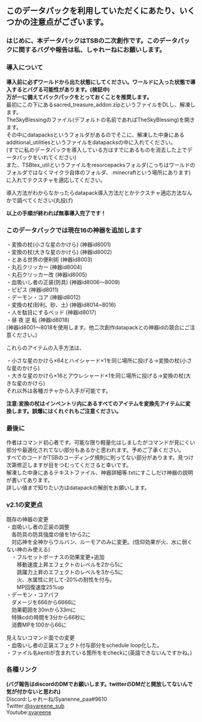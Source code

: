 ## このデータパックを利用していただくにあたり、いくつかの注意点がございます。  
  
### はじめに、本データパックはTSBの二次創作です。このデータパックに関するバグや報告は私、しゃれーねにお願いします。  
  
### 導入について  
  
**導入前に必ずワールドから出た状態にしてください。ワールドに入った状態で導入するとバグる可能性があります。(検証中)**  
**万が一に備えてバックパックをとっておくことを推奨します。**  
最初にこの下にあるsacred_treasure_addon.zipというファイルをDLし、解凍します。  
TheSkyBlessingのファイル(デフォルトの名前であればTheSkyBlessing)を開きます。  
その中にdatapacksというフォルダがあるのでそこに、解凍した中身にあるadditional_utilitiesというファイルをdatapacksの中に入れてください。  
(すでに私のデータパックを導入している方はすでにあるものを消去した上でデータパックをいれてください)  
また、TSBtex_utilというファイルをresorcepacksフォルダ(こっちはワールドのフォルダではなくマイクラ自体のフォルダ、.minecraftという場所にあります)に入れてテクスチャを適応してください。  
  
導入方法がわからなかったらdatapack導入方法だとかテクスチャ適応方法なんかで調べてください(丸投げ)  
  
**以上の手順が終われば無事導入完了です！**  
  
### このデータパックでは現在16の神器を追加します  
・変換の杖(小さな星のかけら) (神器id8001)  
・変換の杖(大きな星のかけら) (神器id8002)  
・とある世界の便利術 (神器id8003)  
・丸石クリッカー (神器id8004)  
・丸石クリッカー改 (神器id8005)  
・血吸いし者の正装(防具) (神器id8006～8009)  
・ピピス (神器id8011)  
・デーモン・コア (神器id8012)  
・変換の杖(砂利、砂、土) (神器id8014~8016)  
・人を駄目にするベッド (神器id8017)  
・昼  夜  逆  転 (神器id8018)  
(神器id8001～8018を使用します。他二次創作datapackとの神器idの競合にご注意ください。)  
  
これらのアイテムの入手方法は、  
  
・小さな星のかけら×64とハイシャード×1を同じ場所に投げる→変換の杖(小さな星のかけら)  
・大きな星のかけら×16とアウレシャード×1を同じ場所に投げる→変換の杖(大きな星のかけら)  
それ以外は各種ガチャから入手が可能です。  
  
**注意:変換の杖はインベントリ内にあるすべてのアイテムを変換先アイテムに変換します。誤爆にはくれぐれもご注意ください。**  
  
### 最後に  
  
作者はコマンド初心者です。可能な限り軽量化はしましたがコマンドが見にくい部分や最適化されてない部分もあるかと思われます。予めご了承ください。  
すべてのコードがTSBのコーディング規則に則ってない部分があります。見つけ次第修正しますが目をつむってくださると幸いです。  
解凍した中身にあるテキストファイル、神器詳細等.txtにすこしだけ神器の説明が書いてあります。  
詳しい値まで知りたい方はdatapackの解剖をお願いします。  
  
### v2.1の変更点  
既存の神器の変更  
・血吸いし者の正装の調整  
　各防具の防具強度の値を1から2に  
　対応神を全神からウルバン、ルーモアのみに変更。(信仰効果が火、水に弱くない神のみ使える)  
　・フルセットボーナスの効果変更+追加  
　　移動速度上昇エフェクトのレベルを2から5に  
　　跳躍力上昇のエフェクトのレベルを3から5に  
　　火、水属性に対して-20%の耐性を付与。  
　　MP回復速度25%up  
・デーモン・コアバフ  
　ダメージを666から6666に  
　効果範囲を30mから33mに  
　特殊cdの時間を3分から66秒に  
　消費MPを100から66に  
  
見えないコマンド面での変更  
・血吸いし者の正装エフェクト付与部分をschedule loop化した。  
・ファイル名kentiが含まれている箇所ををcheckに(英語できないんですかね。)  
  
### 各種リンク  
**(バグ報告はdiscordのDMでお願いします。twitterのDMだと開放してないんで気が付かないと思われ)**  
Discord:しゃれーね/Syanenne_paa#9610  
Twitter:[@syareene_sub](https://twitter.com/syareene_sub)  
Youtube:[syareene](https://www.youtube.com/channel/UCEkrurmdo7i-JOxKAMMcyTg)  
